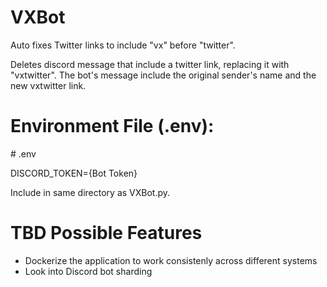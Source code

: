 # VXBot
Auto fixes Twitter links to include "vx" before "twitter".

Deletes discord message that include a twitter link, replacing it with "vxtwitter". The bot's message include the original sender's name and the new vxtwitter link.

# Environment File (.env):

\# .env

DISCORD_TOKEN={Bot Token}

Include in same directory as VXBot.py.

# TBD Possible Features
- Dockerize the application to work consistenly across different systems
- Look into Discord bot sharding